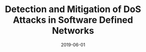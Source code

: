 ---
title: "Detection and Mitigation of DoS Attacks in Software Defined Networks"
collection: publications
permalink: https://goldsainteagle.github.io/shanggao.github.io/files/Detection_and_Mitigation_of_DoS_Attacks_in_Software_Defined_Networks.pdf
excerpt: 'Category: Network security, SDN security, DDoS attacks'
date: 2019-06-01
venue: 'IEEE/ACM Transactions on Networking (ToN)'
citation: 'S. Gao, Z. Peng, B. Xiao, A. Hu, Y. Song, and K. Ren, “Detection and Mitigation of DoS Attacks in Software Defined Networks”, <i>IEEE/ACM Transactions on Networking (ToN)</i>, Vol. 28, No. 3, June 2020.'
citebib: https://goldsainteagle.github.io/shanggao.github.io/files/Detection_and_Mitigation_of_DoS_Attacks_in_Software_Defined_Networks.bib
---
